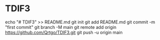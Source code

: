# TDIF3

echo "# TDIF3" >> README.md
git init
git add README.md
git commit -m "first commit"
git branch -M main
git remote add origin https://github.com/Qrtgo/TDIF3.git
git push -u origin main

